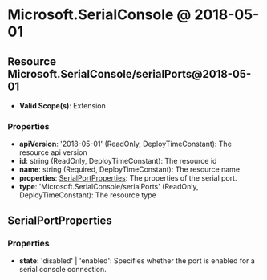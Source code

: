 # Microsoft.SerialConsole @ 2018-05-01

## Resource Microsoft.SerialConsole/serialPorts@2018-05-01
* **Valid Scope(s)**: Extension
### Properties
* **apiVersion**: '2018-05-01' (ReadOnly, DeployTimeConstant): The resource api version
* **id**: string (ReadOnly, DeployTimeConstant): The resource id
* **name**: string (Required, DeployTimeConstant): The resource name
* **properties**: [SerialPortProperties](#serialportproperties): The properties of the serial port.
* **type**: 'Microsoft.SerialConsole/serialPorts' (ReadOnly, DeployTimeConstant): The resource type

## SerialPortProperties
### Properties
* **state**: 'disabled' | 'enabled': Specifies whether the port is enabled for a serial console connection.

